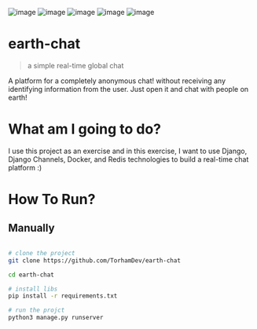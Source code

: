 ![image](https://img.shields.io/badge/Python-FFD43B?style=for-the-badge&logo=python&logoColor=blue)
![image](https://img.shields.io/badge/Django-092E20?style=for-the-badge&logo=django&logoColor=green)
![image](https://img.shields.io/badge/django%20rest-ff1709?style=for-the-badge&logo=django&logoColor=white)
![image](https://img.shields.io/badge/redis-CC0000.svg?&style=for-the-badge&logo=redis&logoColor=white)
![image](https://img.shields.io/badge/JWT-000000?style=for-the-badge&logo=JSON%20web%20tokens&logoColor=white)

# earth-chat
> a simple real-time global chat

A platform for a completely anonymous chat! without receiving any identifying information from the user. Just open it and chat with people on earth!

# What am I going to do?
I use this project as an exercise and in this exercise, I want to use Django, Django Channels, Docker, and Redis technologies to build a real-time chat platform :)

# How To Run?
## Manually
```bash

# clone the project
git clone https://github.com/TorhamDev/earth-chat

cd earth-chat

# install libs
pip install -r requirements.txt

# run the projct
python3 manage.py runserver
```
